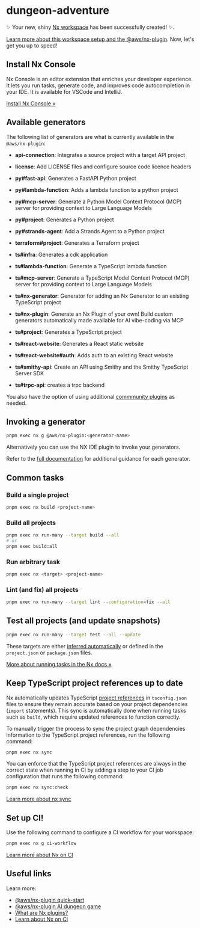 # dungeon-adventure

✨ Your new, shiny [Nx workspace](https://nx.dev) has been successfully created! ✨.

[Learn more about this workspace setup and the @aws/nx-plugin](https://awslabs.github.io/nx-plugin-for-aws). Now, let's get you up to speed!

## Install Nx Console

Nx Console is an editor extension that enriches your developer experience. It lets you run tasks, generate code, and improves code autocompletion in your IDE. It is available for VSCode and IntelliJ.

[Install Nx Console &raquo;](https://nx.dev/getting-started/editor-setup?utm_source=nx_project&utm_medium=readme&utm_campaign=nx_projects)

## Available generators

The following list of generators are what is currently available in the `@aws/nx-plugin`:

- **api-connection**: Integrates a source project with a target API project

- **license**: Add LICENSE files and configure source code licence headers

- **py#fast-api**: Generates a FastAPI Python project

- **py#lambda-function**: Adds a lambda function to a python project

- **py#mcp-server**: Generate a Python Model Context Protocol (MCP) server for providing context to Large Language Models

- **py#project**: Generates a Python project

- **py#strands-agent**: Add a Strands Agent to a Python project

- **terraform#project**: Generates a Terraform project

- **ts#infra**: Generates a cdk application

- **ts#lambda-function**: Generate a TypeScript lambda function

- **ts#mcp-server**: Generate a TypeScript Model Context Protocol (MCP) server for providing context to Large Language Models

- **ts#nx-generator**: Generator for adding an Nx Generator to an existing TypeScript project

- **ts#nx-plugin**: Generate an Nx Plugin of your own! Build custom generators automatically made available for AI vibe-coding via MCP

- **ts#project**: Generates a TypeScript project

- **ts#react-website**: Generates a React static website

- **ts#react-website#auth**: Adds auth to an existing React website

- **ts#smithy-api**: Create an API using Smithy and the Smithy TypeScript Server SDK

- **ts#trpc-api**: creates a trpc backend

You also have the option of using additional [commmunity plugins](https://nx.dev/plugin-registry) as needed.

## Invoking a generator

```sh
pnpm exec nx g @aws/nx-plugin:<generator-name>
```

Alternatively you can use the NX IDE plugin to invoke your generators.

Refer to the [full documentation](https://awslabs.github.io/nx-plugin-for-aws) for additional guidance for each generator.

## Common tasks

### Build a single project

```sh
pnpm exec nx build <project-name>
```

### Build all projects

```sh
pnpm exec nx run-many --target build --all
# or
pnpm exec build:all
```

### Run arbitrary task

```sh
pnpm exec nx <target> <project-name>
```

### Lint (and fix) all projects

```sh
pnpm exec nx run-many --target lint --configuration=fix --all
```

## Test all projects (and update snapshots)

```sh
pnpm exec nx run-many --target test --all --update
```

These targets are either [inferred automatically](https://nx.dev/concepts/inferred-tasks?utm_source=nx_project&utm_medium=readme&utm_campaign=nx_projects) or defined in the `project.json` or `package.json` files.

[More about running tasks in the Nx docs &raquo;](https://nx.dev/features/run-tasks?utm_source=nx_project&utm_medium=readme&utm_campaign=nx_projects)

## Keep TypeScript project references up to date

Nx automatically updates TypeScript [project references](https://www.typescriptlang.org/docs/handbook/project-references.html) in `tsconfig.json` files to ensure they remain accurate based on your project dependencies (`import` statements). This sync is automatically done when running tasks such as `build`, which require updated references to function correctly.

To manually trigger the process to sync the project graph dependencies information to the TypeScript project references, run the following command:

```sh
pnpm exec nx sync
```

You can enforce that the TypeScript project references are always in the correct state when running in CI by adding a step to your CI job configuration that runs the following command:

```sh
pnpm exec nx sync:check
```

[Learn more about nx sync](https://nx.dev/reference/nx-commands#sync)

## Set up CI!

Use the following command to configure a CI workflow for your workspace:

```sh
pnpm exec nx g ci-workflow
```

[Learn more about Nx on CI](https://nx.dev/ci/intro/ci-with-nx#ready-get-started-with-your-provider?utm_source=nx_project&utm_medium=readme&utm_campaign=nx_projects)

## Useful links

Learn more:

- [@aws/nx-plugin quick-start](https://awslabs.github.io/nx-plugin-for-aws/en/get_started/quick-start/)
- [@aws/nx-plugin AI dungeon game](https://awslabs.github.io/nx-plugin-for-aws/en/get_started/tutorials/dungeon-game/overview/)
- [What are Nx plugins?](https://nx.dev/concepts/nx-plugins?utm_source=nx_project&utm_medium=readme&utm_campaign=nx_projects)
- [Learn about Nx on CI](https://nx.dev/ci/intro/ci-with-nx?utm_source=nx_project&utm_medium=readme&utm_campaign=nx_projects)
